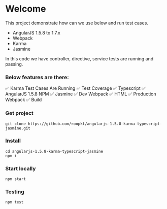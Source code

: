 # Welcome

This project demonstrate how can we use below and run test cases. 
- AngularJS 1.5.8 to 1.7.x 
- Webpack
- Karma
- Jasmine 

In this code we have controller, directive, service tests are running and passing. 
### Below features are there:
✅ Karma Test Cases Are Running
✅ Test Coverage
✅ Typescript
✅ AngularJS 1.5.8 NPM
✅ Jasmine
✅ Dev Webpack
✅ HTML
✅ Production Webpack
✅ Build


### Get project 
    git clone https://github.com/roopkt/angularjs-1.5.8-karma-typescript-jasmine.git 

### Install 
    cd angularjs-1.5.8-karma-typescript-jasmine
    npm i 

### Start locally
    npm start

### Testing
    npm test 
